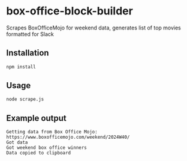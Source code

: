 # box-office-block-builder

Scrapes BoxOfficeMojo for weekend data, generates list of top movies formatted for Slack

## Installation

```bash
npm install
```

## Usage

```bash
node scrape.js
```

## Example output

```plain_text
Getting data from Box Office Mojo: https://www.boxofficemojo.com/weekend/2024W40/
Got data
Got weekend box office winners
Data copied to clipboard
```
